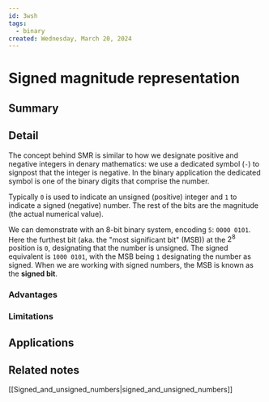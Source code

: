 ```yaml
---
id: 3wsh
tags:
  - binary
created: Wednesday, March 20, 2024
---
```


# Signed magnitude representation

## Summary

## Detail

The concept behind SMR is similar to how we designate positive and negative
integers in denary mathematics: we use a dedicated symbol (`-`) to signpost that
the integer is negative. In the binary application the dedicated symbol is one
of the binary digits that comprise the number.

Typically `0` is used to indicate an unsigned (positive) integer and `1` to
indicate a signed (negative) number. The rest of the bits are the magnitude (the
actual numerical value).

We can demonstrate with an 8-bit binary system, encoding `5`: `0000 0101`. Here
the furthest bit (aka. the "most significant bit" (MSB)) at the $2^8$ position
is `0`, designating that the number is unsigned. The signed equivalent is
`1000 0101`, with the MSB being `1` designating the number as signed. When we
are working with signed numbers, the MSB is known as the **signed bit**.

### Advantages

### Limitations

## Applications

## Related notes

[[Signed_and_unsigned_numbers|signed_and_unsigned_numbers]]
